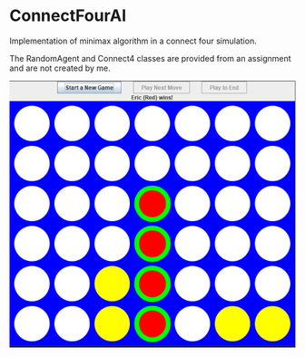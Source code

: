 # ConnectFourAI
Implementation of minimax algorithm in a connect four simulation.

The RandomAgent and Connect4 classes are provided from an assignment and are not created by me.

![Demo simulation image](demo.png)
